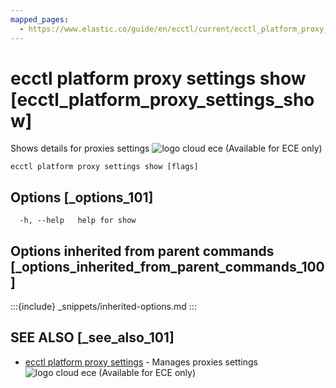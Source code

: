 ```yaml
---
mapped_pages:
  - https://www.elastic.co/guide/en/ecctl/current/ecctl_platform_proxy_settings_show.html
---
```


# ecctl platform proxy settings show [ecctl_platform_proxy_settings_show]

Shows details for proxies settings ![logo cloud ece](https://doc-icons.s3.us-east-2.amazonaws.com/logo_cloud_ece.svg "Supported on {{ece}}") (Available for ECE only)

```
ecctl platform proxy settings show [flags]
```


## Options [_options_101]

```
  -h, --help   help for show
```


## Options inherited from parent commands [_options_inherited_from_parent_commands_100]

:::{include} _snippets/inherited-options.md
:::


## SEE ALSO [_see_also_101]

* [ecctl platform proxy settings](/reference/ecctl_platform_proxy_settings.md)	 - Manages proxies settings ![logo cloud ece](https://doc-icons.s3.us-east-2.amazonaws.com/logo_cloud_ece.svg "Supported on {{ece}}") (Available for ECE only)

